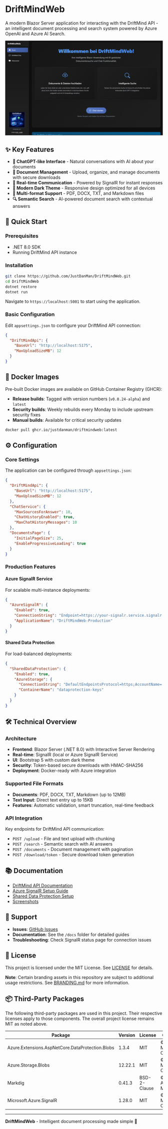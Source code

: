# DriftMindWeb

A modern Blazor Server application for interacting with the DriftMind API - an intelligent document processing and search system powered by Azure OpenAI and Azure AI Search.

![Screenshots](./docs/screenshots/driftmindweb_home.png)

## ✨ Key Features

- **💬 ChatGPT-like Interface** - Natural conversations with AI about your documents
- **📁 Document Management** - Upload, organize, and manage documents with secure downloads
- **🔄 Real-time Communication** - Powered by SignalR for instant responses
- **🎨 Modern Dark Theme** - Responsive design optimized for all devices
- **📄 Multi-format Support** - PDF, DOCX, TXT, and Markdown files
- **🔍 Semantic Search** - AI-powered document search with contextual answers

## 🚀 Quick Start

### Prerequisites
- .NET 8.0 SDK
- Running DriftMind API instance

### Installation
```bash
git clone https://github.com/JustDanMan/DriftMindWeb.git
cd DriftMindWeb
dotnet restore
dotnet run
```

Navigate to `https://localhost:5001` to start using the application.

### Basic Configuration
Edit `appsettings.json` to configure your DriftMind API connection:

```json
{
  "DriftMindApi": {
    "BaseUrl": "http://localhost:5175",
    "MaxUploadSizeMB": 12
  }
}
```

## 🐳 Docker Images

Pre-built Docker images are available on GitHub Container Registry (GHCR):

- **Release builds**: Tagged with version numbers (`v0.0.24-alpha`) and `latest`
- **Security builds**: Weekly rebuilds every Monday to include upstream security fixes
- **Manual builds**: Available for critical security updates

```bash
docker pull ghcr.io/justdanman/driftmindweb:latest
```

## ⚙️ Configuration

### Core Settings
The application can be configured through `appsettings.json`:

```json
{
  "DriftMindApi": {
    "BaseUrl": "http://localhost:5175",
    "MaxUploadSizeMB": 12
  },
  "ChatService": {
    "MaxSourcesForAnswer": 10,
    "ChatHistoryEnabled": true,
    "MaxChatHistoryMessages": 10
  },
  "DocumentsPage": {
    "InitialPageSize": 25,
    "EnableProgressiveLoading": true
  }
}
```

### Production Features

#### Azure SignalR Service
For scalable multi-instance deployments:

```json
{
  "AzureSignalR": {
    "Enabled": true,
    "ConnectionString": "Endpoint=https://your-signalr.service.signalr.net;AccessKey=...",
    "ApplicationName": "DriftMindWeb-Production"
  }
}
```

#### Shared Data Protection
For load-balanced deployments:

```json
{
  "SharedDataProtection": {
    "Enabled": true,
    "AzureStorage": {
      "ConnectionString": "DefaultEndpointsProtocol=https;AccountName=...",
      "ContainerName": "dataprotection-keys"
    }
  }
}
```

## 🛠️ Technical Overview

### Architecture
- **Frontend**: Blazor Server (.NET 8.0) with Interactive Server Rendering
- **Real-time**: SignalR (local or Azure SignalR Service)
- **UI**: Bootstrap 5 with custom dark theme
- **Security**: Token-based secure downloads with HMAC-SHA256
- **Deployment**: Docker-ready with Azure integration

### Supported File Formats
- **Documents**: PDF, DOCX, TXT, Markdown (up to 12MB)
- **Text Input**: Direct text entry up to 15KB
- **Features**: Automatic validation, smart truncation, real-time feedback

### API Integration
Key endpoints for DriftMind API communication:
- `POST /upload` - File and text upload with chunking
- `POST /search` - Semantic search with AI answers
- `POST /documents` - Document management with pagination
- `POST /download/token` - Secure download token generation

## 📚 Documentation

- [DriftMind API Documentation](./docs/README.DriftMind.md)
- [Azure SignalR Setup Guide](./docs/AZURE_SIGNALR_SETUP.md)
- [Shared Data Protection Setup](./docs/SHARED_DATA_PROTECTION_SETUP.md)
- [Screenshots](./docs/screenshots/)

## 🤝 Support

- **Issues**: [GitHub Issues](https://github.com/JustDanMan/DriftMindWeb/issues)
- **Documentation**: See the `/docs` folder for detailed guides
- **Troubleshooting**: Check SignalR status page for connection issues

## 📄 License

This project is licensed under the MIT License. See [LICENSE](LICENSE) for details.

**Note**: Certain branding assets in this repository are subject to additional usage restrictions. See [BRANDING.md](BRANDING.md) for more information.

## 📦 Third-Party Packages

The following third-party packages are used in this project. Their respective licenses apply to those components. The overall project license remains MIT as noted above.

| Package | Version | License | Copyright |
|---------|---------|---------|-----------|
| Azure.Extensions.AspNetCore.DataProtection.Blobs | 1.3.4 | MIT | © Microsoft Corporation |
| Azure.Storage.Blobs | 12.22.1 | MIT | © Microsoft Corporation |
| Markdig | 0.41.3 | BSD-2-Clause | © Alexandre Mutel |
| Microsoft.Azure.SignalR | 1.28.0 | MIT | © Microsoft Corporation |

---

**DriftMindWeb** - Intelligent document processing made simple 🚀